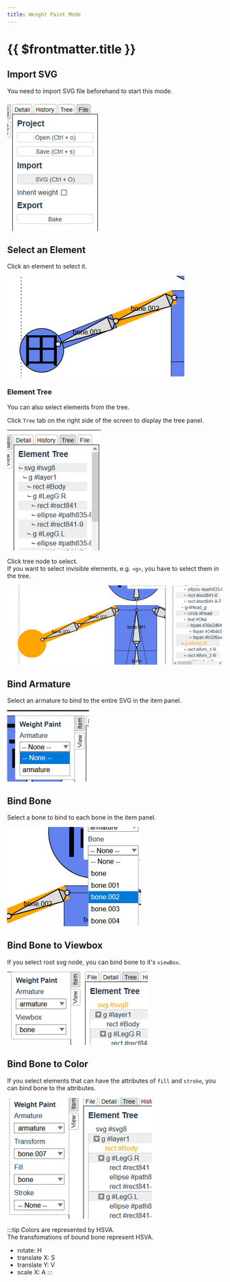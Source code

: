 ```yaml
---
title: Weight Paint Mode
---
```


# {{ $frontmatter.title }}

## Import SVG

You need to import SVG file beforehand to start this mode.  

![](./assets/import_svg.png)

<!-- TODO [See mode](import) -->

## Select an Element

Click an element to select it.

![](./assets/select_elm.png)

### Element Tree

You can also select elements from the tree.

Click `Tree` tab on the right side of the screen to display the tree panel.

![](./assets/tree.png)

Click tree node to select.  
If you want to select invisible elements, e.g. `<g>`, you have to select them in the tree.

![](./assets/select_from_tree.png)

## Bind Armature

Select an armature to bind to the entire SVG in the item panel.

![](./assets/bind_armature.png)


## Bind Bone

Select a bone to bind to each bone in the item panel.

![](./assets/bind_bone.png)


## Bind Bone to Viewbox

If you select root svg node, you can bind bone to it's `viewBox`.

![](./assets/bind_viewbox.png)


## Bind Bone to Color

If you select elements that can have the attributes of `fill` and `stroke`, you can bind bone to the attributes.

![](./assets/bind_color.png)

:::tip
Colors are represented by HSVA.  
The transfomations of bound bone represent HSVA.
- rotate: H
- translate X: S
- translate Y: V
- scale X: A
:::

